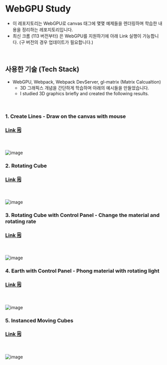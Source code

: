 # WebGPU Study

- 이 레포지토리는 WebGPU로 canvas 태그에 몇몇 예제들을 렌더링하며 학습한 내용을 정리하는 레포지토리입니다.
- 최신 크롬 (113 버전부터) 은 WebGPU를 지원하기에 아래 Link 실행이 가능합니다. (구 버전의 경우 업데이트가 필요합니다.)

<br />

## 사용한 기술 (Tech Stack)

- WebGPU, Webpack, Webpack DevServer, gl-matrix (Matrix Calcualtion)
  - 3D 그래픽스 개념을 간단하게 학습하며 아래의 예시들을 만들었습니다.
  - I studied 3D graphics briefly and created the following results.

<br />

<h3>1. Create Lines - Draw on the canvas with mouse</h3>

### [Link 🗒️](https://muilyang12.github.io/WebGPU-Study/01/dist/)

<br />

![image](https://github.com/muilyang12/WebGPUStudy/assets/78548830/a871d8ca-34e6-4538-96e0-921da5e066b1)

<h3>2. Rotating Cube</h3>

### [Link 🗒️](https://muilyang12.github.io/WebGPU-Study/02/dist/)

<br />

![image](https://github.com/muilyang12/WebGPUStudy/assets/78548830/6ce8ad76-3de5-4524-a002-eb599d1cc073)

<h3>3. Rotating Cube with Control Panel - Change the material and rotating rate</h3>

### [Link 🗒️](https://muilyang12.github.io/WebGPU-Study/03/dist/)

<br />

![image](https://github.com/muilyang12/WebGPUStudy/assets/78548830/326c9690-e68f-4a94-93cb-6d0b986cd056)

<h3>4. Earth with Control Panel - Phong material with rotating light</h3>

### [Link 🗒️](https://muilyang12.github.io/WebGPU-Study/04/dist/)

<br />

![image](https://github.com/muilyang12/WebGPUStudy/assets/78548830/f55715cf-0321-4fb5-9c8c-42c2a013bfd5)

<h3>5. Instanced Moving Cubes</h3>

### [Link 🗒️](https://muilyang12.github.io/WebGPU-Study/05/dist/)

<br />

![image](https://github.com/muilyang12/WebGPUStudy/assets/78548830/f991ffaf-578d-442b-b865-d99ee7a4a50c)
